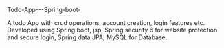 Todo-App---Spring-boot-

A todo App with crud operations, account creation, login features etc.
Developed using Spring boot,
jsp, 
Spring security 6 for website protection and secure login,
Spring data JPA,
MySQL for Database.
